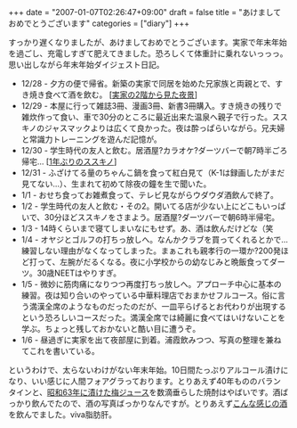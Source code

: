 +++
date = "2007-01-07T02:26:47+09:00"
draft = false
title = "あけましておめでとうございます"
categories = ["diary"]
+++

すっかり遅くなりましたが、あけましておめでとうございます。実家で年末年始を過ごし、充電しすぎて肥えてきました。恐ろしくて体重計に乗れないっっっ。思い出しながら年末年始ダイジェスト日記。

<ul>
	<li>12/28 - 夕方の便で帰省。新築の実家で同居を始めた兄家族と両親とで、すき焼き食べて酒を飲む。 [<a href="http://www.flickr.com/photos/28152869@N00/347835234/" target="_blank">実家の2階から見た夜景</a>]</li>
	<li>12/29 - 本屋に行って雑誌3冊、漫画3冊、新書3冊購入。すき焼きの残りで雑炊作って食い、車で30分のところに最近出来た温泉へ親子で行った。ススキノのジャスマックよりは広くて良かった。夜は酔っぱらいながら。兄夫婦と常識力トレーニングを遊んだ記憶が。</li>
	<li>12/30 - 学生時代の友人と飲む。居酒屋?カラオケ?ダーツバーで朝7時半ごろ帰宅… [<a href="http://www.flickr.com/photos/28152869@N00/347835240/" target="_blank">1年ぶりのススキノ</a>]</li>
	<li>12/31 - ふざけてる量のちゃんこ鍋を食って紅白見て（K-1は録画したがまだ見てない…）、生まれて初めて除夜の鐘を生で聞いた。 </li>
	<li>1/1 - おせち食ってお雑煮食って、テレビ見ながらウダウダ酒飲んで終了。</li>
	<li>1/2 - 学生時代の友人と飲む・その2。開いてる店が少ない上にどこもいっぱいで、30分ほどススキノをさまよう。居酒屋?ダーツバーで朝6時半帰宅。</li>
	<li>1/3 - 14時くらいまで寝てしまいなにもせず。あ、酒は飲んだけどな（笑</li>
	<li>1/4 - オヤジとゴルフの打ちっ放しへ。なんかクラブを買ってくれるとかで…練習しない理由がなくなってしまった。まぁこれも親孝行の一環か?200発ほど打って、左腕がだるくなる。夜に小学校からの幼なじみと晩飯食ってダーツ。30歳NEETはやりすぎ。</li>
	<li>1/5 - 微妙に筋肉痛になりつつ再度打ちっ放しへ。アプローチ中心に基本の練習。夜は知り合いのやっている中華料理店でおまかせフルコース。俗に言う満漢全席のようなものだったのだが、一皿平らげるとお代わりが出現するという恐ろしいコースだった。満漢全席では綺麗に食べてはいけないことを学ぶ。ちょっと残しておかないと酷い目に遭うぞ。</li>
	<li>1/6 - 昼過ぎに実家を出て夜部屋に到着。浦霞飲みつつ、写真の整理を兼ねてこれを書いている。</li>
</ul>

というわけで、太らないわけがない年末年始。10日間たっぷりアルコール漬けになり、いい感じに人間フォアグラっております。とりあえず40年もののバランタインと、<a href="http://www.flickr.com/photos/28152869@N00/347835247/" target="_blank">昭和63年に漬けた梅ジュース</a>を数滴垂らした焼酎はやばいです。酒ばっかり飲んでたので、酒の写真ばっかりなんですが。とりあえず<a href="http://www.flickr.com/photos/28152869@N00/347835254/" target="_blank">こんな感じの酒</a>を飲んでました。viva脂肪肝。


